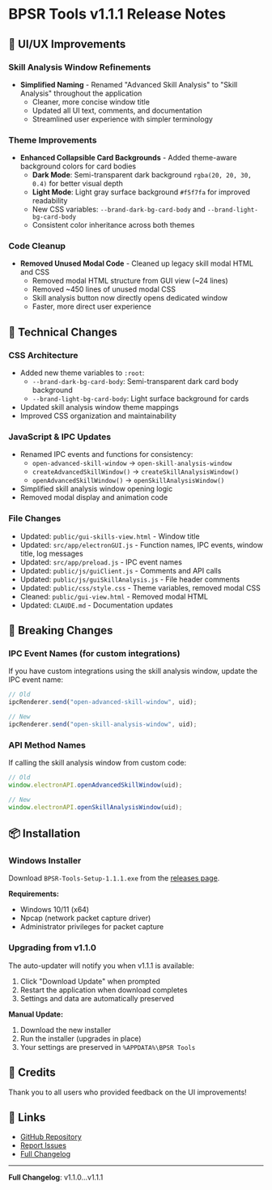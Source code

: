 # BPSR Tools v1.1.1 Release Notes

## 🎨 UI/UX Improvements

### Skill Analysis Window Refinements

- **Simplified Naming** - Renamed "Advanced Skill Analysis" to "Skill Analysis" throughout the application
  - Cleaner, more concise window title
  - Updated all UI text, comments, and documentation
  - Streamlined user experience with simpler terminology

### Theme Improvements

- **Enhanced Collapsible Card Backgrounds** - Added theme-aware background colors for card bodies
  - **Dark Mode**: Semi-transparent dark background `rgba(20, 20, 30, 0.4)` for better visual depth
  - **Light Mode**: Light gray surface background `#f5f7fa` for improved readability
  - New CSS variables: `--brand-dark-bg-card-body` and `--brand-light-bg-card-body`
  - Consistent color inheritance across both themes

### Code Cleanup

- **Removed Unused Modal Code** - Cleaned up legacy skill modal HTML and CSS
  - Removed modal HTML structure from GUI view (~24 lines)
  - Removed ~450 lines of unused modal CSS
  - Skill analysis button now directly opens dedicated window
  - Faster, more direct user experience

## 🔧 Technical Changes

### CSS Architecture

- Added new theme variables to `:root`:
  - `--brand-dark-bg-card-body`: Semi-transparent dark card body background
  - `--brand-light-bg-card-body`: Light surface background for cards
- Updated skill analysis window theme mappings
- Improved CSS organization and maintainability

### JavaScript & IPC Updates

- Renamed IPC events and functions for consistency:
  - `open-advanced-skill-window` → `open-skill-analysis-window`
  - `createAdvancedSkillWindow()` → `createSkillAnalysisWindow()`
  - `openAdvancedSkillWindow()` → `openSkillAnalysisWindow()`
- Simplified skill analysis window opening logic
- Removed modal display and animation code

### File Changes

- Updated: `public/gui-skills-view.html` - Window title
- Updated: `src/app/electronGUI.js` - Function names, IPC events, window title, log messages
- Updated: `src/app/preload.js` - IPC event names
- Updated: `public/js/guiClient.js` - Comments and API calls
- Updated: `public/js/guiSkillAnalysis.js` - File header comments
- Updated: `public/css/style.css` - Theme variables, removed modal CSS
- Cleaned: `public/gui-view.html` - Removed modal HTML
- Updated: `CLAUDE.md` - Documentation updates

## 🔄 Breaking Changes

### IPC Event Names (for custom integrations)

If you have custom integrations using the skill analysis window, update the IPC event name:

```javascript
// Old
ipcRenderer.send("open-advanced-skill-window", uid);

// New
ipcRenderer.send("open-skill-analysis-window", uid);
```

### API Method Names

If calling the skill analysis window from custom code:

```javascript
// Old
window.electronAPI.openAdvancedSkillWindow(uid);

// New
window.electronAPI.openSkillAnalysisWindow(uid);
```

## 📦 Installation

### Windows Installer

Download `BPSR-Tools-Setup-1.1.1.exe` from the [releases page](https://github.com/akzios/bpsr-tools/releases/tag/v1.1.1).

**Requirements:**
- Windows 10/11 (x64)
- Npcap (network packet capture driver)
- Administrator privileges for packet capture

### Upgrading from v1.1.0

The auto-updater will notify you when v1.1.1 is available:
1. Click "Download Update" when prompted
2. Restart the application when download completes
3. Settings and data are automatically preserved

**Manual Update:**
1. Download the new installer
2. Run the installer (upgrades in place)
3. Your settings are preserved in `%APPDATA%\BPSR Tools`

## 🙏 Credits

Thank you to all users who provided feedback on the UI improvements!

## 🔗 Links

- [GitHub Repository](https://github.com/akzios/bpsr-tools)
- [Report Issues](https://github.com/akzios/bpsr-tools/issues)
- [Full Changelog](./CHANGELOG.md)

---

**Full Changelog**: v1.1.0...v1.1.1
